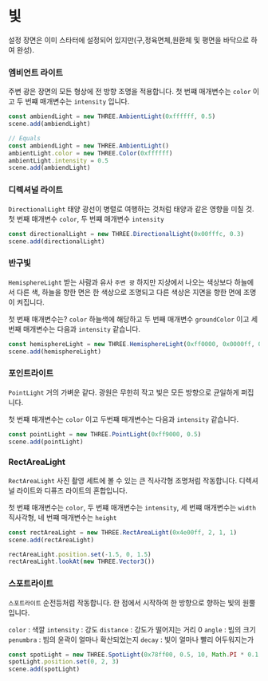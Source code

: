 <h1>빛</h1>

설정 
장면은 이미 스타터에 설정되어 있지만(구,정육면체,원환체 및 평면을 바닥으로 하여 완성).

### 엠비언트 라이트

주변 광은 장면의 모든 형상에 전 방향 조명을 적용합니다.
첫 번쨰 매개변수는 `color` 이고 두 번쨰 매개변수는 `intensity` 입니다.

``` javascript
const ambiendLight = new THREE.AmbientLight(0xffffff, 0.5) 
scene.add(ambiendLight) 

// Equals 
const ambiendLight = new THREE.AmbientLight()
ambientLight.color = new THREE.Color(0xffffff)
ambientLight.intensity = 0.5 
scene.add(ambiendLight) 
```



### 디렉셔널 라이트 

`DirectionalLight` 태양 광선이 병렬로 여행하는 것처럼 태양과 같은 영향을 미칠 것.
첫 번째 매개변수 `color`, 두 번쨰 매개변수 `intensity`

``` javascript
const directionalLight = new THREE.DirectionalLight(0x00fffc, 0.3) 
scene.add(directionalLight) 
```


### 반구빛 

`HemisphereLight` 받는 사람과 유사 `주변 광` 하지만 지상에서 나오는 색상보다 하늘에서 다른 색, 하늘을 향한 면은 한 색상으로 조명되고 다른 색상은 지면을 향한 면에 조명이 켜집니다.

첫 번째 매개변수는? `color` 하늘색에 해당하고 두 번째 매개변수 `groundColor` 이고 
세 번째 매개변수는 다음과 `intensity` 같습니다.

``` javascript
const hemisphereLight = new THREE.HemisphereLight(0xff0000, 0x0000ff, 0.3) 
scene.add(hemisphereLight) 
```




### 포인트라이트 

`PointLight` 거의 가벼운 같다.
광원은 무한히 작고 빛은 모든 방향으로 균일하게 퍼집니다.

첫 번쨰 매개변수는 `color` 이고 두번쨰 매개변수는 다음과 `intensity` 같습니다.

``` javascript
const pointLight = new THREE.PointLight(0xff9000, 0.5) 
scene.add(pointLight)
```


### RectAreaLight 

`RectAreaLight` 사진 촬영 세트에 볼 수 있는 큰 직사각형 조명처럼 작동합니다.
디렉셔널 라이트와 디퓨즈 라이트의 혼합입니다.

첫 번쨰 매개변수는 `color`, 두 번쨰 매개변수는 `intensity`, 세 번쨰 매개변수는 `width` 직사각형, 네 번쨰 매개변수는 `height`

``` javascript
const rectAreaLight = new THREE.RectAreaLight(0x4e00ff, 2, 1, 1) 
scene.add(rectAreaLight) 
```

``` javascript
rectAreaLight.position.set(-1.5, 0, 1.5) 
rectAreaLight.lookAt(new THREE.Vector3())
```





### 스포트라이트 

`스포트라이트` 순전등처럼 작동합니다. 한 점에서 시작하여 한 방향으로 향하는 빛의 원뿔입니다.

`color` : 색깔
`intensity` : 강도 
`distance` : 강도가 떨어지는 거리 0
`angle` : 빔의 크기 
`penumbra` : 빔의 윤곽이 얼마나 확산되었는지 
`decay` : 빛이 얼마나 빨리 어두워지는가 

``` javascript
const spotLight = new THREE.SpotLight(0x78ff00, 0.5, 10, Math.PI * 0.1, 0.25, 1)
spotLight.position.set(0, 2, 3) 
scene.add(spotLight) 
```

